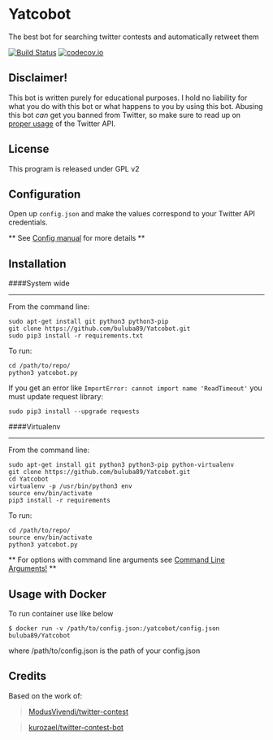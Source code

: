 # Yatcobot
The best bot for searching twitter contests and automatically retweet them


[![Build Status](https://travis-ci.org/buluba89/Yatcobot.svg?branch=master)](https://travis-ci.org/buluba89/Yatcbot)
[![codecov.io](http://codecov.io/github/buluba89/Yatcobot/coverage.svg?branch=master)](http://codecov.io/github/buluba89/Yatcobot?branch=master)


Disclaimer!
------------

This bot is written purely for educational purposes. I hold no liability for what you do with this bot or what happens to you by using this bot. Abusing this bot *can* get you banned from Twitter, so make sure to read up on [proper usage](https://support.twitter.com/articles/76915-automation-rules-and-best-practices) of the Twitter API.

License
------------

This program is released under GPL v2


Configuration
------------

Open up `config.json` and make the values correspond to your Twitter API credentials.

** See [Config manual](docs/config.md) for more details **

Installation
------------

####System wide
___

From the command line:
```
sudo apt-get install git python3 python3-pip
git clone https://github.com/buluba89/Yatcobot.git
sudo pip3 install -r requirements.txt
```
To run:
```
cd /path/to/repo/
python3 yatcobot.py
```
If you get an error like `ImportError: cannot import name 'ReadTimeout'`
you must update request library:
```
sudo pip3 install --upgrade requests
```


####Virtualenv
___

From the command line:
```
sudo apt-get install git python3 python3-pip python-virtualenv
git clone https://github.com/buluba89/Yatcobot.git
cd Yatcobot
virtualenv -p /usr/bin/python3 env
source env/bin/activate
pip3 install -r requirements
```
To run:
```
cd /path/to/repo/
source env/bin/activate
python3 yatcobot.py
```
** For options with command line arguments see
[Command Line Arguments!](docs/cli.md) **

## Usage with Docker

To run container use like below

    $ docker run -v /path/to/config.json:/yatcobot/config.json buluba89/Yatcobot

where /path/to/config.json is the path of your config.json



Credits
-----------
Based on the work of:
>[ModusVivendi/twitter-contest](https://github.com/ModusVivendi/twitter-contest)


>[kurozael/twitter-contest-bot](https://github.com/kurozael/twitter-contest-bot)
